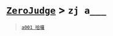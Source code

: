 # [`ZeroJudge`] > `zj a___`
> [`a001 哈囉`](./a001)


[`Codeforces`]: /OJ_ans/cf
[`Zerojudge`]: /OJ_ans/zj
[`PCIC`]: /OJ_ans/PCIC